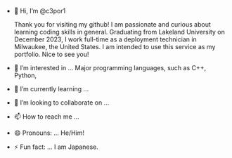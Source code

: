 - 👋 Hi, I’m @c3por1
  
  Thank you for visiting my github! I am passionate and curious about learning coding skills in general. Graduating from Lakeland University on December 2023, I work full-time as a deployment technician in Milwaukee, the United States. I am intended to use this service as my portfolio. Nice to see you!
- 👀 I’m interested in ...
  Major programming languages, such as C++, Python,
- 🌱 I’m currently learning ...
- 💞️ I’m looking to collaborate on ...
- 📫 How to reach me ...
- 😄 Pronouns: ...
  He/Him!
- ⚡ Fun fact: ...
  I am Japanese.

<!---
c3por1/c3por1 is a ✨ special ✨ repository because its `README.md` (this file) appears on your GitHub profile.
You can click the Preview link to take a look at your changes.
--->
